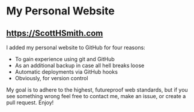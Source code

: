 # My Personal Website
## https://ScottHSmith.com

I added my personal website to GitHub for four reasons: 

- To gain experience using git and GitHub
- As an additional backup in case all hell breaks loose
- Automatic deployments via GitHub hooks
- Obviously, for version control

My goal is to adhere to the highest, futureproof web standards, but if you see something wrong feel free to contact me, make an issue, or create a pull request. Enjoy!
